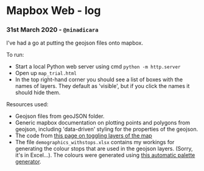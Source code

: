 #  Mapbox Web - log

### 31st March 2020 - `@ninadicara`  
I've had a go at putting the geojson files onto mapbox.   

To run: 
- Start a local Python web server using cmd `python -m http.server`  
- Open up `map_trial.html`  
- In the top right-hand corner you should see a list of boxes with the names of layers. They default as 'visible', but if you click the names it should hide them.   

Resources used:
- Geojson files from geoJSON folder.   
- Generic mapbox documentation on plotting points and polygons from geojson, including 'data-driven' styling for the properties of the geojson.  
- The code from [this page on toggling layers of the map](https://docs.mapbox.com/mapbox-gl-js/example/toggle-layers/)  
- The file `demographics_withstops.xlsx` contains my workings for generating the colour stops that are used in the geojson layers. (Sorry, it's in Excel...). The colours were generated using [this automatic palette generator](https://gka.github.io/palettes).  
